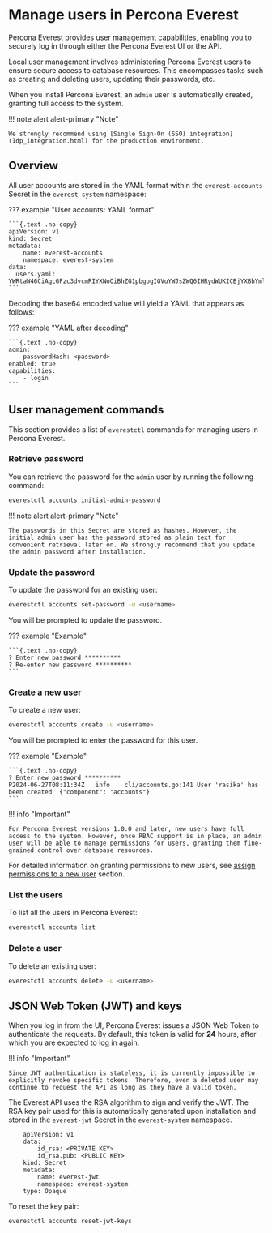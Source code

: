 # Manage users in Percona Everest

Percona Everest provides user management capabilities, enabling you to securely log in through either the Percona Everest UI or the API.

Local user management involves administering Percona Everest users to ensure secure access to database resources. This encompasses tasks such as creating and deleting users, updating their passwords, etc.

When you install Percona Everest, an `admin` user is automatically created, granting full access to the system.

!!! note alert alert-primary "Note"

    We strongly recommend using [Single Sign-On (SSO) integration](Idp_integration.html) for the production environment.


## Overview

All user accounts are stored in the YAML format within the `everest-accounts` Secret in the `everest-system` namespace:

??? example "User accounts: YAML format"
        
    ```{.text .no-copy}
    apiVersion: v1
    kind: Secret
    metadata:
        name: everest-accounts
        namespace: everest-system
    data:                    
      users.yaml: YWRtaW46CiAgcGFzc3dvcmRIYXNoOiBhZG1pbgogIGVuYWJsZWQ6IHRydWUKICBjYXBhYmlsaXRpZXM6CiAgICAtIGxvZ2lu
    ```

Decoding the base64 encoded value will yield a YAML that appears as follows:


??? example "YAML after decoding"

    ```{.text .no-copy}
    admin:
        passwordHash: <password>
    enabled: true
    capabilities:
        - login
    ```

## User management commands

This section provides a list of `everestctl` commands for managing users in Percona Everest.

### Retrieve password

You can retrieve the password for the `admin` user by running the following command:

```sh
everestctl accounts initial-admin-password
```

!!! note alert alert-primary "Note"

    The passwords in this Secret are stored as hashes. However, the initial admin user has the password stored as plain text for convenient retrieval later on. We strongly recommend that you update the admin password after installation.



### Update the password

To update the password for an existing user:

```sh
everestctl accounts set-password -u <username>
```

You will be prompted to update the password.


??? example "Example"

    ```{.text .no-copy}
    ? Enter new password **********
    ? Re-enter new password **********
    ```

### Create a new user

To create a new user:

```sh
everestctl accounts create -u <username>
```
You will be prompted to enter the password for this user.


??? example "Example"

    ```{.text .no-copy}
    ? Enter new password **********
    P2024-06-27T08:11:34Z	info	cli/accounts.go:141	User 'rasika' has been created	{"component": "accounts"}
    ```

!!! info "Important"

    For Percona Everest versions 1.0.0 and later, new users have full access to the system. However, once RBAC support is in place, an admin user will be able to manage permissions for users, granting them fine-grained control over database resources.

For detailed information on granting permissions to new users, see [assign permissions to a new user](rbac.md#assign-users-to-a-group-and-grant-them-permissions) section.

### List the users

To list all the users in Percona Everest:

```sh
everestctl accounts list
```

### Delete a user

To delete an existing user:

```sh
everestctl accounts delete -u <username>
```


## JSON Web Token (JWT) and keys

When you log in from the UI, Percona Everest issues a JSON Web Token to authenticate the requests. By default, this token is valid for **24** hours, after which you are expected to log in again.


!!! info "Important"

    Since JWT authentication is stateless, it is currently impossible to explicitly revoke specific tokens. Therefore, even a deleted user may continue to request the API as long as they have a valid token.


The Everest API uses the RSA algorithm to sign and verify the JWT. The RSA key pair used for this is automatically generated upon installation and stored in the `everest-jwt` Secret in the `everest-system` namespace.

        apiVersion: v1
        data:
            id_rsa: <PRIVATE KEY>
            id_rsa.pub: <PUBLIC KEY>
        kind: Secret
        metadata:
            name: everest-jwt
            namespace: everest-system
        type: Opaque


To reset the key pair:
    
    everestctl accounts reset-jwt-keys
    







